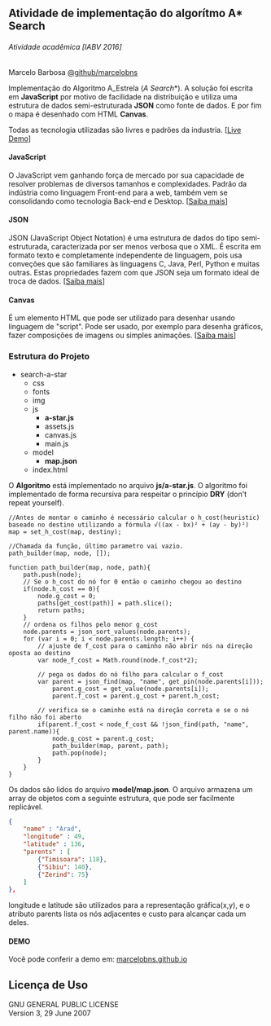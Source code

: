 ## Atividade de implementação do algorítmo A* Search
###### Atividade acadêmica [IABV 2016]
 Marcelo Barbosa [@github/marcelobns](https://github.com/marcelobns)

 Implementação do Algoritmo A_Estrela (**A* Search**). A solução foi escrita em **JavaScript** por motivo de facilidade na distribuição e utiliza uma estrutura de dados semi-estruturada **JSON** como fonte de dados. E por fim o mapa é desenhado com HTML **Canvas**.

 Todas as tecnologia utilizadas são livres e padrões da industria. [<a href="http://marcelobns.github.io" target="blank">Live Demo</a>]

#### JavaScript
 O JavaScript vem ganhando força de mercado por sua capacidade de resolver problemas de diversos tamanhos e complexidades. Padrão da indústria como linguagem Front-end para a web, também vem se consolidando como tecnologia Back-end e Desktop. [<a href="https://developer.mozilla.org/pt-BR/docs/Web/JavaScript" target="blank">Saiba mais</a>]

#### JSON
 JSON (JavaScript Object Notation) é uma estrutura de dados do tipo semi-estruturada, caracterizada por ser menos verbosa que o XML. É escrita em formato texto e completamente independente de linguagem, pois usa conveções que são familiares às linguagens C, Java, Perl, Python e muitas outras. Estas propriedades fazem com que JSON seja um formato ideal de troca de dados. [<a href="http://www.json.org/json-pt.html" target="blank">Saiba mais</a>]

#### Canvas
 É um elemento HTML que pode ser utilizado para desenhar usando linguagem de "script". Pode ser usado, por exemplo para desenha gráficos, fazer composições de imagens ou simples animações. [<a href="https://developer.mozilla.org/pt-BR/docs/Web/Guide/HTML/Canvas_tutorial" target="blank">Saiba mais</a>]

### Estrutura do Projeto
* search-a-star
    * css        
    * fonts        
    * img        
    * js
        * **a-star.js**
        * assets.js
        * canvas.js
        * main.js        
    * model
        * **map.json**
    * index.html

O **Algoritmo** está implementado no arquivo **js/a-star.js**. O algoritmo foi implementado de forma recursiva para respeitar o princípio **DRY** (don't repeat yourself).

``` JS
//Antes de montar o caminho é necessário calcular o h_cost(heuristic) baseado no destino utilizando a fórmula √((ax - bx)² + (ay - by)²)
map = set_h_cost(map, destiny);

//Chamada da função, último parametro vai vazio.
path_builder(map, node, []);

function path_builder(map, node, path){
    path.push(node);
    // Se o h_cost do nó for 0 então o caminho chegou ao destino
    if(node.h_cost == 0){
        node.g_cost = 0;
        paths[get_cost(path)] = path.slice();
        return paths;
    }
    // ordena os filhos pelo menor g_cost
    node.parents = json_sort_values(node.parents);
    for (var i = 0; i < node.parents.length; i++) {
        // ajuste de f_cost para o caminho não abrir nós na direção oposta ao destino
        var node_f_cost = Math.round(node.f_cost*2);

        // pega os dados do nó filho para calcular o f_cost
        var parent = json_find(map, "name", get_pin(node.parents[i]));
            parent.g_cost = get_value(node.parents[i]);
            parent.f_cost = parent.g_cost + parent.h_cost;

        // verifica se o caminho está na direção correta e se o nó filho não foi aberto
        if(parent.f_cost < node_f_cost && !json_find(path, "name", parent.name)){
            node.g_cost = parent.g_cost;
            path_builder(map, parent, path);
            path.pop(node);
        }
    }
}
```
Os dados são lidos do arquivo **model/map.json**. O arquivo armazena um array de objetos com a seguinte estrutura, que pode ser facilmente replicável.
``` JSON
{
    "name" : "Arad",
    "longitude" : 49,
    "latitude" : 136,    
    "parents" : [
        {"Timisoara": 118},
        {"Sibiu": 140},
        {"Zerind": 75}
    ]
},
```
longitude e latitude são utilizados para a representação gráfica(x,y), e o atributo parents lista os nós adjacentes e custo para alcançar cada um deles.

#### DEMO
Você pode conferir a demo em: <a href="http//marcelobns.github.io" target="blank">marcelobns.github.io</a>

## Licença de Uso
GNU GENERAL PUBLIC LICENSE <br>
   Version 3, 29 June 2007
